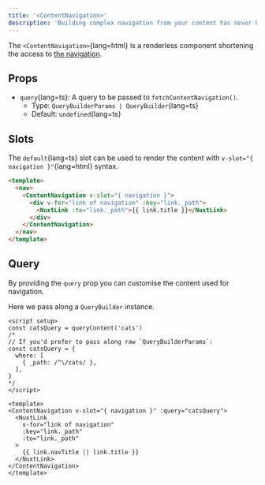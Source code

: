 ```yaml
---
title: '<ContentNavigation>'
description: 'Building complex navigation from your content has never been easier.'
---
```


The `<ContentNavigation>`{lang=html} is a renderless component shortening the access to [the navigation](/guide/displaying/navigation).

## Props

- `query`{lang=ts}: A query to be passed to `fetchContentNavigation()`.
  - Type: `QueryBuilderParams | QueryBuilder`{lang=ts}
  - Default: `undefined`{lang=ts}

## Slots

The `default`{lang=ts} slot can be used to render the content with `v-slot="{ navigation }"`{lang=html} syntax.

```html [components/Navbar.vue]
<template>
  <nav>
    <ContentNavigation v-slot="{ navigation }">
      <div v-for="link of navigation" :key="link._path">
        <NuxtLink :to="link._path">{{ link.title }}</NuxtLink>
      </div>
    </ContentNavigation>
  </nav>
</template>
```

## Query

By providing the `query` prop you can customise the content used for navigation.

Here we pass along a `QueryBuilder` instance.

```vue
<script setup>
const catsQuery = queryContent('cats')
/*
// If you'd prefer to pass along raw `QueryBuilderParams`:
const catsQuery = {
  where: [
    { _path: /^\/cats/ },
  ],
}
*/
</script>

<template>
<ContentNavigation v-slot="{ navigation }" :query="catsQuery">
  <NuxtLink
    v-for="link of navigation"
    :key="link._path"
    :to="link._path"
  >
    {{ link.navTitle || link.title }}
  </NuxtLink>
</ContentNavigation>
</template>
```
